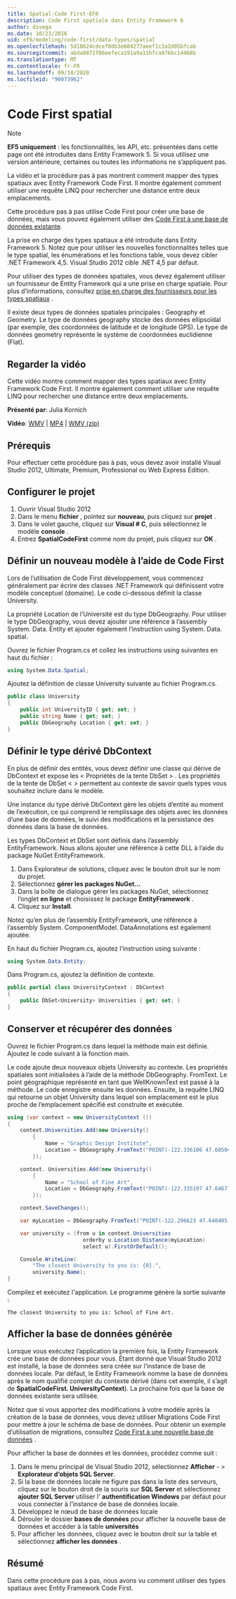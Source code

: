 ```yaml
---
title: Spatial-Code First-EF6
description: Code First spatiale dans Entity Framework 6
author: divega
ms.date: 10/23/2016
uid: ef6/modeling/code-first/data-types/spatial
ms.openlocfilehash: 5d18624cdcef8db3e604277aeef1c3a2d05bfcab
ms.sourcegitcommit: abda0872f86eefeca191a9a11bfca976bc14468b
ms.translationtype: MT
ms.contentlocale: fr-FR
ms.lasthandoff: 09/14/2020
ms.locfileid: "90073962"
---
```

# <a name="spatial---code-first"></a>Code First spatial
> [!NOTE]
> **EF5 uniquement** : les fonctionnalités, les API, etc. présentées dans cette page ont été introduites dans Entity Framework 5. Si vous utilisez une version antérieure, certaines ou toutes les informations ne s’appliquent pas.

La vidéo et la procédure pas à pas montrent comment mapper des types spatiaux avec Entity Framework Code First. Il montre également comment utiliser une requête LINQ pour rechercher une distance entre deux emplacements.

Cette procédure pas à pas utilise Code First pour créer une base de données, mais vous pouvez également utiliser des [Code First à une base de données existante](xref:ef6/modeling/code-first/workflows/existing-database).

La prise en charge des types spatiaux a été introduite dans Entity Framework 5. Notez que pour utiliser les nouvelles fonctionnalités telles que le type spatial, les énumérations et les fonctions table, vous devez cibler .NET Framework 4,5. Visual Studio 2012 cible .NET 4,5 par défaut.

Pour utiliser des types de données spatiales, vous devez également utiliser un fournisseur de Entity Framework qui a une prise en charge spatiale. Pour plus d’informations, consultez [prise en charge des fournisseurs pour les types spatiaux](xref:ef6/fundamentals/providers/spatial-support) .

Il existe deux types de données spatiales principales : Geography et Geometry. Le type de données geography stocke des données ellipsoïdal (par exemple, des coordonnées de latitude et de longitude GPS). Le type de données geometry représente le système de coordonnées euclidienne (Flat).

## <a name="watch-the-video"></a>Regarder la vidéo
Cette vidéo montre comment mapper des types spatiaux avec Entity Framework Code First. Il montre également comment utiliser une requête LINQ pour rechercher une distance entre deux emplacements.

**Présenté par**: Julia Kornich

**Vidéo**: [WMV](https://download.microsoft.com/download/9/1/3/913EA17E-6F97-41D8-A4FE-805A0D83D26A/HDI-ITPro-MSDN-winvideo-spatialwithcodefirst.wmv)  |  [MP4](https://download.microsoft.com/download/9/1/3/913EA17E-6F97-41D8-A4FE-805A0D83D26A/HDI-ITPro-MSDN-mp4video-spatialwithcodefirst.m4v)  |  [WMV (zip)](https://download.microsoft.com/download/9/1/3/913EA17E-6F97-41D8-A4FE-805A0D83D26A/HDI-ITPro-MSDN-winvideo-spatialwithcodefirst.zip)

## <a name="pre-requisites"></a>Prérequis

Pour effectuer cette procédure pas à pas, vous devez avoir installé Visual Studio 2012, Ultimate, Premium, Professional ou Web Express Edition.

## <a name="set-up-the-project"></a>Configurer le projet

1.  Ouvrir Visual Studio 2012
2.  Dans le menu **fichier** , pointez sur **nouveau**, puis cliquez sur **projet** .
3.  Dans le volet gauche, cliquez sur **Visual \# C**, puis sélectionnez le modèle **console** .
4.  Entrez **SpatialCodeFirst** comme nom du projet, puis cliquez sur **OK** .

## <a name="define-a-new-model-using-code-first"></a>Définir un nouveau modèle à l’aide de Code First

Lors de l’utilisation de Code First développement, vous commencez généralement par écrire des classes .NET Framework qui définissent votre modèle conceptuel (domaine). Le code ci-dessous définit la classe University.

La propriété Location de l’Université est du type DbGeography. Pour utiliser le type DbGeography, vous devez ajouter une référence à l’assembly System. Data. Entity et ajouter également l’instruction using System. Data. spatial.

Ouvrez le fichier Program.cs et collez les instructions using suivantes en haut du fichier :

``` csharp
using System.Data.Spatial;
```

Ajoutez la définition de classe University suivante au fichier Program.cs.

``` csharp
public class University  
{
    public int UniversityID { get; set; }
    public string Name { get; set; }
    public DbGeography Location { get; set; }
}
```

## <a name="define-the-dbcontext-derived-type"></a>Définir le type dérivé DbContext

En plus de définir des entités, vous devez définir une classe qui dérive de DbContext et expose les &lt; Propriétés de la tente DbSet &gt; . Les propriétés de la tente de DbSet &lt; &gt; permettent au contexte de savoir quels types vous souhaitez inclure dans le modèle.

Une instance du type dérivé DbContext gère les objets d’entité au moment de l’exécution, ce qui comprend le remplissage des objets avec les données d’une base de données, le suivi des modifications et la persistance des données dans la base de données.

Les types DbContext et DbSet sont définis dans l’assembly EntityFramework. Nous allons ajouter une référence à cette DLL à l’aide du package NuGet EntityFramework.

1.  Dans Explorateur de solutions, cliquez avec le bouton droit sur le nom du projet.
2.  Sélectionnez **gérer les packages NuGet...**
3.  Dans la boîte de dialogue gérer les packages NuGet, sélectionnez l’onglet **en ligne** et choisissez le package **EntityFramework** .
4.  Cliquez sur **Install**.

Notez qu’en plus de l’assembly EntityFramework, une référence à l’assembly System. ComponentModel. DataAnnotations est également ajoutée.

En haut du fichier Program.cs, ajoutez l’instruction using suivante :

``` csharp
using System.Data.Entity;
```

Dans Program.cs, ajoutez la définition de contexte. 

``` csharp
public partial class UniversityContext : DbContext
{
    public DbSet<University> Universities { get; set; }
}
```

## <a name="persist-and-retrieve-data"></a>Conserver et récupérer des données

Ouvrez le fichier Program.cs dans lequel la méthode main est définie. Ajoutez le code suivant à la fonction main.

Le code ajoute deux nouveaux objets University au contexte. Les propriétés spatiales sont initialisées à l’aide de la méthode DbGeography. FromText. Le point géographique représenté en tant que WellKnownText est passé à la méthode. Le code enregistre ensuite les données. Ensuite, la requête LINQ qui retourne un objet University dans lequel son emplacement est le plus proche de l’emplacement spécifié est construite et exécutée.

``` csharp
using (var context = new UniversityContext ())
{
    context.Universities.Add(new University()
        {
            Name = "Graphic Design Institute",
            Location = DbGeography.FromText("POINT(-122.336106 47.605049)"),
        });

    context. Universities.Add(new University()
        {
            Name = "School of Fine Art",
            Location = DbGeography.FromText("POINT(-122.335197 47.646711)"),
        });

    context.SaveChanges();

    var myLocation = DbGeography.FromText("POINT(-122.296623 47.640405)");

    var university = (from u in context.Universities
                        orderby u.Location.Distance(myLocation)
                        select u).FirstOrDefault();

    Console.WriteLine(
        "The closest University to you is: {0}.",
        university.Name);
}
```

Compilez et exécutez l'application. Le programme génère la sortie suivante :

```console
The closest University to you is: School of Fine Art.
```

## <a name="view-the-generated-database"></a>Afficher la base de données générée

Lorsque vous exécutez l’application la première fois, la Entity Framework crée une base de données pour vous. Étant donné que Visual Studio 2012 est installé, la base de données sera créée sur l’instance de base de données locale. Par défaut, le Entity Framework nomme la base de données après le nom qualifié complet du contexte dérivé (dans cet exemple, il s’agit de **SpatialCodeFirst. UniversityContext**). La prochaine fois que la base de données existante sera utilisée.  

Notez que si vous apportez des modifications à votre modèle après la création de la base de données, vous devez utiliser Migrations Code First pour mettre à jour le schéma de base de données. Pour obtenir un exemple d’utilisation de migrations, consultez [Code First à une nouvelle base de données](xref:ef6/modeling/code-first/workflows/new-database) .

Pour afficher la base de données et les données, procédez comme suit :

1.  Dans le menu principal de Visual Studio 2012, sélectionnez **Afficher**  - &gt; **Explorateur d’objets SQL Server**.
2.  Si la base de données locale ne figure pas dans la liste des serveurs, cliquez sur le bouton droit de la souris sur **SQL Server** et sélectionnez **ajouter SQL Server** utiliser l' **authentification Windows** par défaut pour vous connecter à l’instance de base de données locale.
3.  Développez le nœud de base de données locale
4.  Dérouler le dossier **bases de données** pour afficher la nouvelle base de données et accéder à la table **universités**
5.  Pour afficher les données, cliquez avec le bouton droit sur la table et sélectionnez **afficher les données** .

## <a name="summary"></a>Résumé

Dans cette procédure pas à pas, nous avons vu comment utiliser des types spatiaux avec Entity Framework Code First. 
